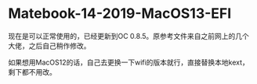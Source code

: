 # Matebook-14-2019-MacOS13-EFI
现在是可以正常使用的，已经更新到OC 0.8.5。原参考文件来自之前网上的几个大佬，之后自己稍作修改。

如果想用MacOS12的话，自己去更换一下wifi的版本就行，直接替换本地kext，剩下都不用改。
